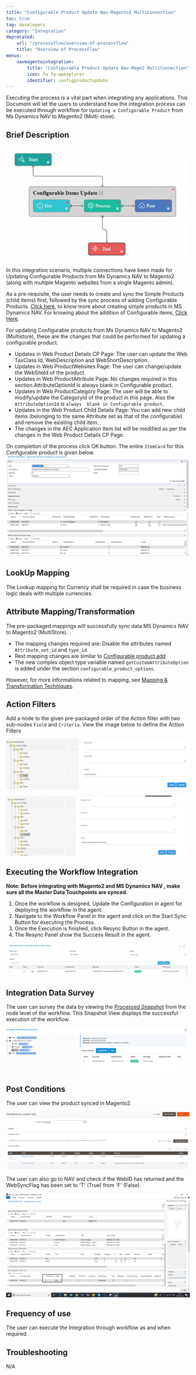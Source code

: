 ```yaml
---
title: "Configurable Product Update Nav-Magento2 MultiConnection"
toc: true
tag: developers
category: "Integration"
deprecated: 
    url: "/processflow/overview-of-processflow"
    title: "Overview of ProcessFlow"
menus: 
    navmagentointegration:
        title: "Configurable Product Update Nav-Mage2 MultiConnection"
        icon: fa fa-wpexplorer
        identifier: configproductupdate
---
```


Executing the process is a vital part when integrating any applications. This Document will let the users to understand how the 
integration process can be executed through workflow for `Updating a Configurable Product` from Ms Dynamics NAV to Magento2 (Multi-store).

## Brief Description

![confgprdctupdate_navtomage2multi-workflow](/staticfiles/integration/media/confgprdctupdate_navtomage2multi-workflow.png) 

In this integration scenario, multiple connections have been made for Updating Configurable Products from Ms Dynamics NAV to Magento2 (along with multiple Magento websites from a single Magento admin). 

As a pre-requisite, the user needs to create and sync the Simple Products (child items) first, followed by the sync process of adding Configurable Products. 
[Click here](/integration/simple-productadd/), to know more about creating simple products in MS Dynamics NAV. For knowing about the addition of Configurable items, [Click Here](/integration/configproduct-add/).

For updating Configurable products from Ms Dynamics NAV to Magento2 (Multistore), these are the changes that could be performed for updating a configurable product.

* Updates in Web Product Details CP Page: The user can update the Web TaxClass Id,  WebDescription and WebShortDescription.
* Updates in Web ProductWebsites Page: The user can change/update the WebSiteId of the product.
* Updates in Web ProductAttribute Page: No changes required in this section.AttributeOptionId is always blank in Configurable product.
* Updates in Web ProductCategory Page: The user will be able to modify/update the CategoryId of the product in this page. Also the `AttributeOptionId` is `always 
  blank in Configurable product`.
* Updates in the Web Product Child Details Page: You can add new child items (belonging to the same Attribute set as that of the configurable) and remove the existing child item.
* The changes in the AEC Application Item list will be modified as per the changes in the Web Product Details CP Page.

On completion of the process click OK button. The entire `ItemCard` for this Configurable product is given below.
![confgprdctadd_navtomage2multi1](/staticfiles/integration/media/confgprdctadd_navtomage2multi1.png) 

## LookUp Mapping

The Lookup mapping for Currency shall be required in case the business logic deals with multiple currencies.

## Attribute Mapping/Transformation

The pre-packaged mappings will successfully sync data MS Dynamics NAV  to Magento2 (MultiStore). 

* The mapping changes required are: Disable the attributes named `Attribute_set_id` and `type_id`.
* Rest mapping changes are similar to [Configurable product add](/integration/configproduct-add/#attribute-mappingtransformation)
* The new complex object type variable named `getCustomAttributeOption` is added under the section `configurable_product_options`. 

However, for more informations related to mapping, see [Mapping & Transformation Techniques](/transformation/steps-to-cutomize-prebuilt-mapping/).

## Action Filters

Add a node to the given pre-packaged order of the Action filter with two sub-nodes `Field` and `Criteria`.
View the image below to define the Action Filters

![configprdct_update_actionfilter1](/staticfiles/integration/media/configprdct_update_actionfilter1.png) 

![configprdct_update_actionfilter2](/staticfiles/integration/media/configprdct_update_actionfilter2.png) 


## Executing the Workflow Integration

**Note: Before integrating with Magento2 and MS Dynamics NAV , make sure all the Master Data Touchpoints are synced.**

1.	Once the workflow is designed, Update the Configuration in agent for deploying the workflow in the agent.
2.	Navigate to the Workflow Panel in the agent and click on the Start Sync Button for executing the Process.
3.	Once the Execution is finished, click Resync Button in the agent.
4.	The Resync Panel show the Success Result in the agent.

![confgprdctadd_navtomage2multi4](/staticfiles/integration/media/confgprdctadd_navtomage2multi4.png) 

## Integration Data Survey

The user can survey the data by viewing the [Processed Snapshot](/workflow/list-of-snapshot/) from the node level of the workflow.
This Snapshot View displays the successful execution of the workflow.

![confgprdctadd_navtomage2multi5](/staticfiles/integration/media/confgprdctadd_navtomage2multi5.png)

## Post Conditions

The user can view the product synced in Magento2.

![confgprdctadd_navtomage2multi6](/staticfiles/integration/media/confgprdctadd_navtomage2multi6.png) 
  

The user can also go to NAV and check if the WebID has returned and the WebSyncFlag has been set to 'T' (True) from 'F' (False).    

![confgprdctadd_navtomage2multi7](/staticfiles/integration/media/confgprdctadd_navtomage2multi7.png) 

## Frequency of use

The user can execute the Integration through workflow as and when required.

## Troubleshooting

N/A

